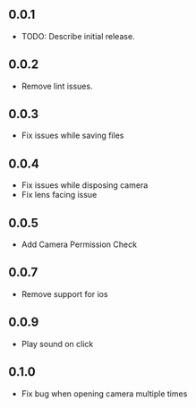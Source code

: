 ## 0.0.1

* TODO: Describe initial release.

## 0.0.2

* Remove lint issues.


## 0.0.3

* Fix issues while saving files


## 0.0.4

* Fix issues while disposing camera
* Fix lens facing issue


## 0.0.5

* Add Camera Permission Check


## 0.0.7

* Remove support for ios


## 0.0.9

* Play sound on click


## 0.1.0

* Fix bug when opening camera multiple times